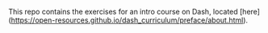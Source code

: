 This repo contains the exercises for an intro course on Dash, located [here] (https://open-resources.github.io/dash_curriculum/preface/about.html).